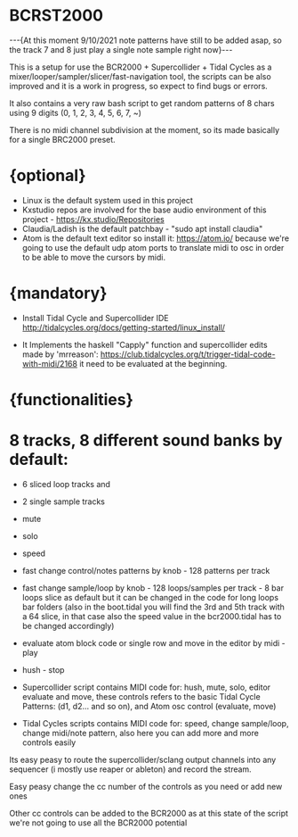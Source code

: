 # BCRST2000

---{At this moment 9/10/2021 note patterns have still to be added asap, so the track 7 and 8 just play a single note sample right now}---


This is a setup for use the BCR2000 + Supercollider + Tidal Cycles as a mixer/looper/sampler/slicer/fast-navigation tool, the scripts can be also improved and it is a work in progress, so expect to find bugs or errors.

It also contains a very raw bash script to get random patterns of 8 chars using 9 digits (0, 1, 2, 3, 4, 5, 6, 7, ~)

There is no midi channel subdivision at the moment, so its made basically for a single BRC2000 preset.


# {optional}
- Linux is the default system used in this project
- Kxstudio repos are involved for the base audio environment of this project - https://kx.studio/Repositories
- Claudia/Ladish is the default patchbay - "sudo apt install claudia" 
- Atom is the default text editor so install it: https://atom.io/ because we're going to use the default udp atom ports to translate midi to osc in order to be able to move the cursors by midi.


# {mandatory}
- Install Tidal Cycle and Supercollider IDE http://tidalcycles.org/docs/getting-started/linux_install/

- It Implements the haskell "Capply" function and supercollider edits made by 'mrreason': https://club.tidalcycles.org/t/trigger-tidal-code-with-midi/2168 it need to be evaluated at the beginning.


# {functionalities}
# 8 tracks, 8 different sound banks by default: 
- 6 sliced loop tracks and  
- 2 single sample tracks
- mute
- solo
- speed
- fast change control/notes patterns by knob - 128 patterns per track
- fast change sample/loop by knob - 128 loops/samples per track - 8 bar loops slice as default but it can be changed in the code for long loops bar folders (also in the boot.tidal you will find the 3rd and 5th track with a 64 slice, in that case also the speed value in the bcr2000.tidal has to be changed accordingly) 
- evaluate atom block code or single row and move in the editor by midi - play
- hush - stop


- Supercollider script contains MIDI code for: hush, mute, solo, editor evaluate and move, these controls refers to the basic Tidal Cycle Patterns: (d1, d2... and so on), and Atom osc control (evaluate, move) 
 
- Tidal Cycles scripts contains MIDI code for: speed, change sample/loop, change midi/note pattern, also here you can add more and more controls easily  

Its easy peasy to route the supercollider/sclang output channels into any sequencer (i mostly use reaper or ableton) and record the stream.

Easy peasy change the cc number of the controls as you need or add new ones

Other cc controls can be added to the BCR2000 as at this state of the script we're not going to use all the BCR2000 potential 
